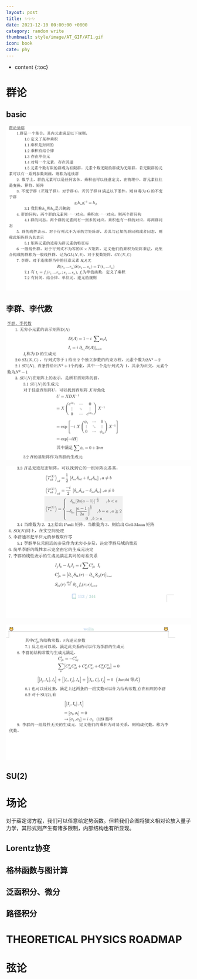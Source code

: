 ```yaml
---
layout: post
title: ✨✨✨
date: 2021-12-10 00:00:00 +0800
category: random write
thumbnail: style/image/AT_GIF/AT1.gif
icon: book
cate: phy
---
```


* content
{:toc}



# 群论

## basic

![1641202412794](style/image/ALL_MD_PIC/1641202412794.png)

## 李群、李代数

![1641238219813](style/image/ALL_MD_PIC/1641238219813.png)

![1641238241039](style/image/ALL_MD_PIC/1641238241039.png)

![1641238280305](style/image/ALL_MD_PIC/1641238280305.png)


## SU(2)



# 场论

对于薛定谔方程，我们可以任意给定势函数。但若我们企图将狭义相对论放入量子力学，其形式则产生有诸多限制，内部结构也有所显现。


## Lorentz协变


## 格林函数与图计算


## 泛函积分、微分



## 路径积分




# THEORETICAL PHYSICS ROADMAP



# 弦论



<script>
$(".post-content p img").css("filter","invert(1)");
</script>